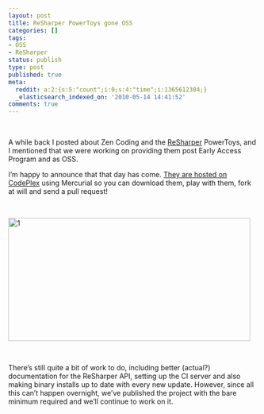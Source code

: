 ```yaml
---
layout: post
title: ReSharper PowerToys gone OSS
categories: []
tags:
- OSS
- ReSharper
status: publish
type: post
published: true
meta:
  reddit: a:2:{s:5:"count";i:0;s:4:"time";i:1365612304;}
  _elasticsearch_indexed_on: '2010-05-14 14:41:52'
comments: true
---
```

<p>&nbsp;</p> <p>A while back I posted about Zen Coding and the <a href="http://www.jetbrains.com/resharper">ReSharper</a> PowerToys, and I mentioned that we were working on providing them post Early Access Program and as OSS.</p> <p>I’m happy to announce that that day has come. <a href="http://resharperpowertoys.codeplex.com">They are hosted on CodePlex</a> using Mercurial so you can download them, play with them, fork at will and send a pull request!</p> <p>&nbsp;</p> <p><img style="border-bottom:0;border-left:0;display:inline;border-top:0;border-right:0;" title="1" border="0" alt="1" src="{{ site.images }}/powertoys-1.png" width="488" height="248"> </p> <p>&nbsp;</p> <p>There’s still quite a bit of work to do, including better (actual?) documentation for the ReSharper API, setting up the CI server and also making binary installs up to date with every new update. However, since all this can’t happen overnight, we’ve published the project with the bare minimum required and we’ll continue to work on it.</p>
